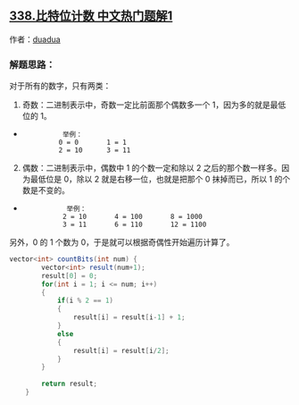 ## [338.比特位计数 中文热门题解1](https://leetcode.cn/problems/counting-bits/solutions/100000/hen-qing-xi-de-si-lu-by-duadua)

作者：[duadua](https://leetcode.cn/u/duadua)

### 解题思路：
对于所有的数字，只有两类：
1. 奇数：二进制表示中，奇数一定比前面那个偶数多一个 1，因为多的就是最低位的 1。
 -               举例： 
                0 = 0       1 = 1
                2 = 10      3 = 11

2. 偶数：二进制表示中，偶数中 1 的个数一定和除以 2 之后的那个数一样多。因为最低位是 0，除以 2 就是右移一位，也就是把那个 0 抹掉而已，所以 1 的个数是不变的。
-                举例：
                2 = 10       4 = 100       8 = 1000
                3 = 11       6 = 110       12 = 1100
另外，0 的 1 个数为 0，于是就可以根据奇偶性开始遍历计算了。

```Java []
vector<int> countBits(int num) {
        vector<int> result(num+1);
        result[0] = 0;
        for(int i = 1; i <= num; i++)
        {
            if(i % 2 == 1)
            {
                result[i] = result[i-1] + 1;
            }
            else
            {
                result[i] = result[i/2];
            }
        }
        
        return result;
    }
```